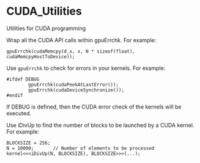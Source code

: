 # CUDA_Utilities
Utilities for CUDA programming

Wrap all the CUDA API calls within gpuErrchk. For example:

```
gpuErrchk(cudaMemcpy(d_x, x, N * sizeof(float), cudaMemcpyHostToDevice));
```

Use ```gpuErrchk``` to check for errors in your kernels. For example:

```
#ifdef DEBUG
		gpuErrchk(cudaPeekAtLastError());
		gpuErrchk(cudaDeviceSynchronize());
#endif
```

If DEBUG is defined, then the CUDA error check of the kernels will be executed.

Use iDivUp to find the number of blocks to be launched by a CUDA kernel. For example:

```
BLOCKSIZE = 256;
N = 10000;       // Number of elements to be processed
kernel<<<iDivUp(N, BLOCKSIZE), BLOCKSIZE>>>(...);
```
